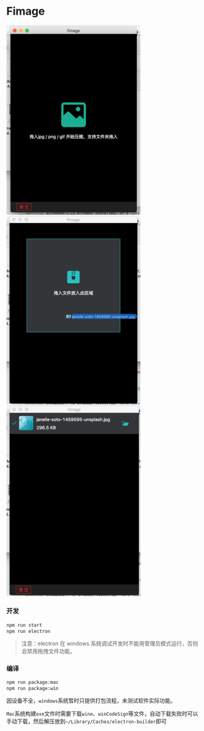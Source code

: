 # Fimage

<img src="https://raw.githubusercontent.com/onfuns/fimage/master/screenshots/1.png" width="350"/>

<img src="https://raw.githubusercontent.com/onfuns/fimage/master/screenshots/2.png" width="350"/>

<img src="https://raw.githubusercontent.com/onfuns/fimage/master/screenshots/3.png" width="350"/>

### 开发

```
npm run start
npm run electron
```

> 注意：electron 在 windows 系统调试开发时不能用管理员模式运行，否则会禁用拖拽文件功能。

### 编译

```
npm run package:mac
npm run package:win
```

因设备不全，`windows`系统暂时只提供打包流程，未测试软件实际功能。

`Mac`系统构建`exe`文件时需要下载`wine`、`winCodeSign`等文件，自动下载失败时可以手动下载，然后解压放到`~/Library/Caches/electron-builder`即可
